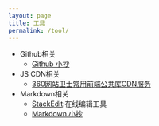 ```yaml
---
layout: page
title: 工具 
permalink: /tool/
---
```


- Github相关
	- [Github 小抄](https://github.com/tiimgreen/github-cheat-sheet)
- JS CDN相关
	- [360网站卫士常用前端公共库CDN服务](http://libs.useso.com/)
- Markdown相关
	- [StackEdit](https://stackedit.io/editor):在线编辑工具
	- [Markdown 小抄](http://www.jekyllnow.com/Markdown-Style-Guide/) 
